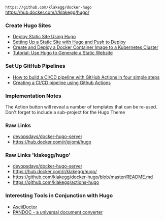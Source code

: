 `https://github.com/klakegg/docker-hugo
`https://hub.docker.com/r/klakegg/hugo/

### Create Hugo Sites
  * [Deploy Static Site Using Hugo](https://humanitec.com/blog/how-to-deploy-hugo-website)
  * [Setting Up a Static Site with Hugo and Push to Deploy](https://jtreminio.com/blog/setting-up-a-static-site-with-hugo-and-push-to-deploy/)
  * [Create and Deploy a Docker Container Image to a Kubernetes Cluster](https://www.linode.com/docs/guides/deploy-container-image-to-kubernetes/)
  * [Tutorial: Use Hugo to Generate a Static Website](https://thenewstack.io/tutorial-use-hugo-to-generate-a-static-website/)

### Set Up GitHub Pipelines
  * [How to build a CI/CD pipeline with GitHub Actions in four simple steps](https://github.blog/2022-02-02-build-ci-cd-pipeline-github-actions-four-steps/)
  * [Creating a CI/CD pipeline using Github Actions](https://medium.com/@michaelekpang/creating-a-ci-cd-pipeline-using-github-actions-b65bb248edfe)

### Implementation Notes
The Action button will reveal a number of templates that can be re-used. Don't forget to include a sub-project for the Hugo Theme

### Raw Links
  * [devopsdays/docker-hugo-server](https://github.com/devopsdays/docker-hugo-server)
  * https://hub.docker.com/r/jojomi/hugo

### Raw Links 'klakegg/hugo'
  * [devopsdays/docker-hugo-server](https://github.com/devopsdays/docker-hugo-server)
  * https://hub.docker.com/r/klakegg/hugo/
  * https://github.com/klakegg/docker-hugo/blob/master/README.md
  * https://github.com/klakegg/actions-hugo

### Interesting Tools in Conjunction with Hugo
  * [AsciiDoctor](https://asciidoctor.org/)
  * [PANDOC - a universal document converter](ttps://pandoc.org)